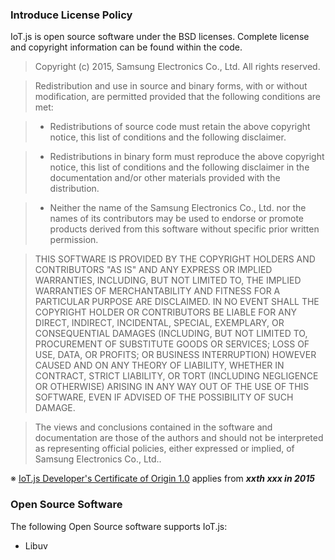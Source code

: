 ### Introduce License Policy

IoT.js is open source software under the BSD licenses. Complete license and copyright information can be found within the code.

> Copyright (c) 2015, Samsung Electronics Co., Ltd.
> All rights reserved.

> Redistribution and use in source and binary forms, with or without
> modification, are permitted provided that the following conditions are met:

>   * Redistributions of source code must retain the above copyright
>     notice, this list of conditions and the following disclaimer. 

>   * Redistributions in binary form must reproduce the above copyright
>     notice, this list of conditions and the following disclaimer in the
>     documentation and/or other materials provided with the distribution. 

>   * Neither the name of the Samsung Electronics Co., Ltd. nor the names of its
>     contributors may be used to endorse or promote products derived from this
>     software without specific prior written permission. 

> THIS SOFTWARE IS PROVIDED BY THE COPYRIGHT HOLDERS AND CONTRIBUTORS "AS IS" AND
> ANY EXPRESS OR IMPLIED WARRANTIES, INCLUDING, BUT NOT LIMITED TO, THE IMPLIED
> WARRANTIES OF MERCHANTABILITY AND FITNESS FOR A PARTICULAR PURPOSE ARE
> DISCLAIMED. IN NO EVENT SHALL THE COPYRIGHT HOLDER OR CONTRIBUTORS BE LIABLE
> FOR ANY DIRECT, INDIRECT, INCIDENTAL, SPECIAL, EXEMPLARY, OR CONSEQUENTIAL
> DAMAGES (INCLUDING, BUT NOT LIMITED TO, PROCUREMENT OF SUBSTITUTE GOODS OR
> SERVICES; LOSS OF USE, DATA, OR PROFITS; OR BUSINESS INTERRUPTION) HOWEVER
> CAUSED AND ON ANY THEORY OF LIABILITY, WHETHER IN CONTRACT, STRICT LIABILITY,
> OR TORT (INCLUDING NEGLIGENCE OR OTHERWISE) ARISING IN ANY WAY OUT OF THE USE
> OF THIS SOFTWARE, EVEN IF ADVISED OF THE POSSIBILITY OF SUCH DAMAGE.

> The views and conclusions contained in the software and documentation are those
> of the authors and should not be interpreted as representing official policies,
> either expressed or implied, of Samsung Electronics Co., Ltd..

※ [IoT.js Developer's Certificate of Origin 1.0](https://github.com/Samsung/IoT.js/wiki/IoT.js-Developer's-Certificate-of-Origin-1.0) applies from **_xxth xxx in 2015_**

### Open Source Software

The following Open Source software supports IoT.js:
* Libuv 